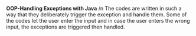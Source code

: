 **OOP-Handling Exceptions with Java** /n
The codes are written in such a way that they deliberately trigger the exception and handle them.
Some of the codes let the user enter the input and in case the user enters the wrong input, the exceptions are triggered then handled.
